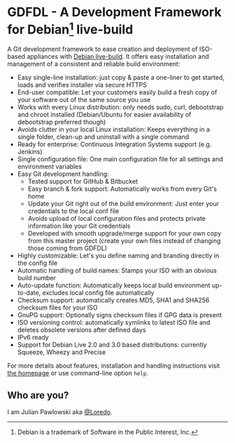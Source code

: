 GDFDL - A Development Framework for Debian[^1] live-build
===========================================================

A Git development framework to ease creation and deployment of ISO-based
appliances with [Debian live-build][live-build].
It offers easy installation and management of a consistent and reliable
build environment:

* Easy single-line installation:
  just copy & paste a one-liner to get started, loads and verifies installer
  via secure HTTPS
* End-user compatible:
  Let your customers easily build a fresh copy of your software out of the same
  source you use
* Works with every Linux distribution:
  only needs sudo, curl, debootstrap and chroot installed
  (Debian/Ubuntu for easier availability of debootstrap preferred though)
* Avoids clutter in your local Linux installation:
  Keeps everything in a single folder, clean-up and uninstall with a single
  command
* Ready for enterprise: Continuous Integration Systems support (e.g. Jenkins)
* Single configuration file:
  One main configuration file for all settings and environment variables
* Easy Git development handling:
  - Tested support for GitHub & Bitbucket
  - Easy branch & fork support: Automatically works from every Git's home
  - Update your Git right out of the build environment: Just enter your
    credentials to the local conf file
  - Avoids upload of local configuration files and protects private information
    like your Git credentials
  - Developed with smooth upgrade/merge support for your own copy from this
    master project (create your own files instead of changing those coming
	from GDFDL)
* Highly customizable:
  Let's you define naming and branding directly in the config file
* Automatic handling of build names:
  Stamps your ISO with an obvious build number
* Auto-update function:
  Automatically keeps local build environment up-to-date, excludes local config
  file automatically
* Checksum support:
  automatically creates MD5, SHA1 and SHA256 checksum files for your ISO
* GnuPG support:
  Optionally signs checksum files if GPG data is present
* ISO versioning control:
  automatically symlinks to latest ISO file and deletes obsolete versions after
  defined days
* IPv6 ready
* Support for Debian Live 2.0 and 3.0 based distributions:
  currently Squeeze, Wheezy and Precise

For more details about features, installation and handling instructions
visit [the homepage][home] or use command-line option `help`.


Who are you?
------------
I am Julian Pawlowski aka [@Loredo][author_twitter].



[^1]: Debian is a trademark of Software in the Public Interest, Inc.

[home]:http://gdfdl.profhost.eu/
[wiki]:http://gdfdl-wiki.profhost.eu/
[author_twitter]:http://twitter.com/Loredo
[live-build]:http://live.debian.net/devel/live-build/
